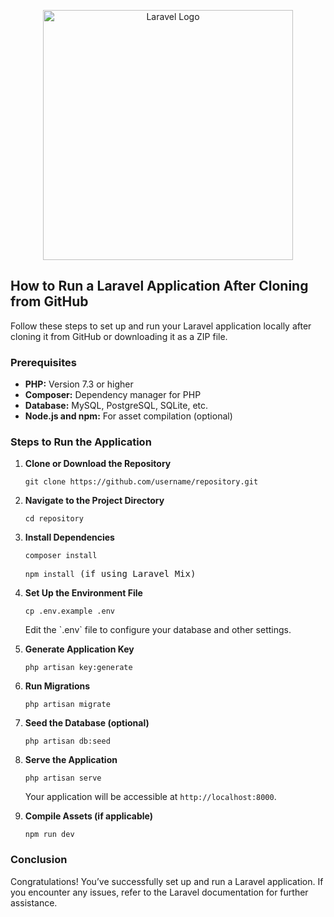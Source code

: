 <p align="center">
    <a href="https://laravel.com" target="_blank">
        <img src="https://raw.githubusercontent.com/laravel/art/master/logo-lockup/5%20SVG/2%20CMYK/1%20Full%20Color/laravel-logolockup-cmyk-red.svg" width="400" alt="Laravel Logo">
    </a>
</p>

<h2>How to Run a Laravel Application After Cloning from GitHub</h2>

<p>Follow these steps to set up and run your Laravel application locally after cloning it from GitHub or downloading it as a ZIP file.</p>

<h3>Prerequisites</h3>
<ul>
    <li><strong>PHP:</strong> Version 7.3 or higher</li>
    <li><strong>Composer:</strong> Dependency manager for PHP</li>
    <li><strong>Database:</strong> MySQL, PostgreSQL, SQLite, etc.</li>
    <li><strong>Node.js and npm:</strong> For asset compilation (optional)</li>
</ul>

<h3>Steps to Run the Application</h3>
<ol>
    <li><strong>Clone or Download the Repository</strong>
        <pre><code>git clone https://github.com/username/repository.git</code></pre>
    </li>
    <li><strong>Navigate to the Project Directory</strong>
        <pre><code>cd repository</code></pre>
    </li>
    <li><strong>Install Dependencies</strong>
        <pre><code>composer install</code></pre>
        <pre><code>npm install</code> (if using Laravel Mix)</pre>
    </li>
    <li><strong>Set Up the Environment File</strong>
        <pre><code>cp .env.example .env</code></pre>
        <p>Edit the `.env` file to configure your database and other settings.</p>
    </li>
    <li><strong>Generate Application Key</strong>
        <pre><code>php artisan key:generate</code></pre>
    </li>
    <li><strong>Run Migrations</strong>
        <pre><code>php artisan migrate</code></pre>
    </li>
    <li><strong>Seed the Database (optional)</strong>
        <pre><code>php artisan db:seed</code></pre>
    </li>
    <li><strong>Serve the Application</strong>
        <pre><code>php artisan serve</code></pre>
        <p>Your application will be accessible at <code>http://localhost:8000</code>.</p>
    </li>
    <li><strong>Compile Assets (if applicable)</strong>
        <pre><code>npm run dev</code></pre>
    </li>
</ol>

<h3>Conclusion</h3>
<p>Congratulations! You’ve successfully set up and run a Laravel application. If you encounter any issues, refer to the Laravel documentation for further assistance.</p>

